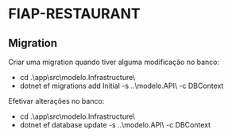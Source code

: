 # FIAP-RESTAURANT

## Migration

Criar uma migration quando tiver alguma modificação no banco:

- cd .\app\src\modelo.Infrastructure\
- dotnet ef migrations add Initial -s ..\modelo.API\ -c DBContext

Efetivar alterações no banco:

- cd .\app\src\modelo.Infrastructure\
- dotnet ef database update -s ..\modelo.API\ -c DBContext
